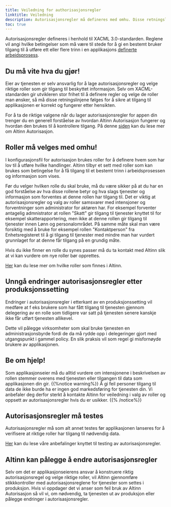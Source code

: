 ```yaml
---
title: Veiledning for authorisasjonsregler
linktitle: Veiledning 
description: Autorisasjonsregler må defineres med omhu. Disse retningslinjene forteller hva applikasjonseier må vurdere før autorisasjonsregler settes for en applikasjon
toc: true
---
```


Autorisasjonsregler defineres i henhold til XACML 3.0-standarden. Reglene vil angi hvilke betingelser som må være til stede for å gi
en bestemt bruker tilgang til å utføre ett eller flere trinn i en applikasjons [definerte arbeidsprosess](/app/development/configuration/process/).

## Du må vite hva du gjør!
Eier av tjenesten er selv ansvarlig for å lage autorisasjonsregler og velge riktige roller som gir tilgang til beskyttet informasjon. 
Selv om XACML-standarden gir utvikleren stor frihet til å definere regler og velge de roller man ønsker, så må disse retningslinjene følges for å sikre at
tilgang til applikasjonen er korrekt og fungerer etter hensikten.

For å ta de riktige valgene når du lager autorisasjonsregler for appen din trenger du en generell forståelse av hvordan Altinn Autorisasjon fungerer og hvordan den brukes til å kontrollere tilgang.
På denne [siden](https://altinn.github.io/docs/utviklingsguider/styring-av-tilgang/for-tjenesteeier/) kan du lese mer om Altinn Autorisasjon.

## Roller må velges med omhu!
I konfigurasjonsfil for autorisasjon brukes roller for å definere hvem som har lov til å utføre hvilke handlinger.
Altinn tilbyr et sett med roller som kan brukes som betingelse for å få tilgang til et bestemt trinn i arbeidsprosessen og informasjon som vises.

Før du velger hvilken rolle du skal bruke, må du være sikker på at du har en god forståelse av hva disse rollene betyr og hva slags tjenester og informasjon som forventes at denne rollen har tilgang til.
Det er viktig at autorisasjonsregler og valg av roller samsvarer med intensjoner og forventninger som administrator for aktøren har. 
For eksempel forventer antagelig admnistrator at rollen "Skatt" gir tilgang til tjenester knyttet til for eksempel skatterapportering, men ikke at denne rollen gir tilgang til tjenester innen Lønn og personalområdet. 
På samme måte skal man være forsiktig med å bruke for eksempel rollen "Kontaktperson" fra Enhetsregisteret til å gi tilgang til tjenester med mindre man har vurdert grunnlaget for at denne får tilgang på en grundig måte. 

Hvis du ikke finner en rolle du synes passer må du ta kontakt med Altinn slik at vi kan vurdere om nye roller bør opprettes.

[Her](roles_and_rights) kan du lese mer om hvilke roller som finnes i Altinn. 

## Unngå endringer autorisasjonsregler etter produksjonssetting
Endringer i autorisasjonsregler i etterkant av en produksjonssetting vil medføre at f eks brukere som har fått tilgang til tjenesten gjennom delegering av en rolle som tidligere var satt på tjenesten senere kanskje ikke får utført tjenesten allikevel.

Dette vil pålegge virksomheter som skal bruke tjenesten en administrasjonsbyrde fordi de da må rydde opp i delegeringer gjort med utgangspunkt i gammel policy. En slik praksis vil som regel gi misfornøyde brukere av applikasjonen. 

## Be om hjelp!
Som applikasjonseier må du alltid vurdere om intensjonene i beskrivelsen av rollen stemmer overens med tjenesten eller tilgangen til data som applikasjonen din gir.
{{%notice warning%}}
Å gi feil personer tilgang til data de ikke burde ha er ingen god markedsføring for tjenesten din. Vi anbefaler deg derfor sterkt å kontakte Altinn for veiledning i valg av roller og oppsett av autorisasjonsregler hvis du er usikker.
{{% /notice%}}

## Autorisasjonsregler må testes
Autorisasjonsregler må som alt annet testes før applikasjonen lanseres for å verifisere at riktige roller har tilgang til nødvendig data.

[Her](test_authorization_application) kan du lese våre anbefalinger knyttet til testing av autorisasjonsregler.


## Altinn kan pålegge å endre autorisasjonsregler
Selv om det er applikasjonseierens ansvar å konstruere riktig autorisasjonsregel og velge riktige roller, vil Altinn gjennomføre stikkkontroller med autorisasjonsreglene for tjenester som settes i produksjon.
Hvis vi oppdager det vi anser som feil bruk av Altinn Autorisasjon så vil vi, om nødvendig, ta tjenesten ut av produksjon eller pålegge endringer i autorisasjonsregler.

